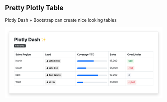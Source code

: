 ## Pretty Plotly Table
Plotly Dash + Bootstrap can create nice looking tables

![](examples/pretty_dash_table.png)